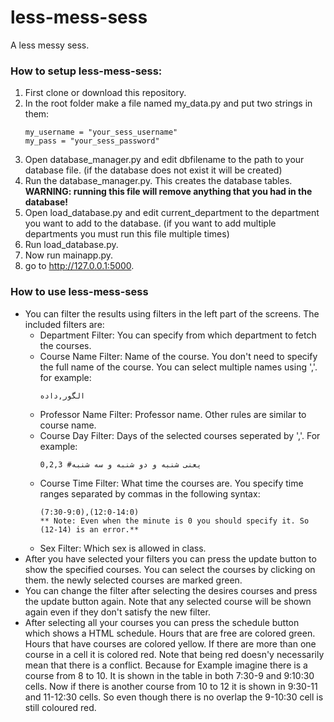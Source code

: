less-mess-sess
==============

A less messy sess.

### How to setup less-mess-sess:


1. First clone or download this repository.
2. In the root folder make a file named my_data.py and put two strings in them:
    ```
    my_username = "your_sess_username"
    my_pass = "your_sess_password"
    ```
3. Open database_manager.py and edit dbfilename to the path to your database file. (if the database does not exist it will be created)
4. Run the database_manager.py. This creates the database tables. **WARNING: running this file will remove anything that you had in the database!**
5. Open load_database.py and edit current_department to the department you want to add to the database. (if you want to add multiple departments you must run this file multiple times)
6. Run load_database.py.
7. Now run mainapp.py.
8. go to http://127.0.0.1:5000.


### How to use less-mess-sess
* You can filter the results using filters in the left part of the screens. The included filters are:
  * Department Filter: You can specify from which department to fetch the courses.
  * Course Name Filter: Name of the course. You don't need to specify the full name of the course. You can select multiple names using ','. for example:
    ```
    الگور,داده
    ```
  * Professor Name Filter: Professor name. Other rules are similar to course name.
  * Course Day Filter: Days of the selected courses seperated by ','. For example:
    ```
    0,2,3 #یعنی شنبه و دو شنبه و سه شنبه
    ```
  * Course Time Filter: What time the courses are. You specify time ranges separated by commas in the following syntax:
    ```
    (7:30-9:0),(12:0-14:0)
    ** Note: Even when the minute is 0 you should specify it. So (12-14) is an error.**
    ```
  * Sex Filter: Which sex is allowed in class.
* After you have selected your filters you can press the update button to show the specified courses. You can select the courses by clicking on them. the newly selected courses are marked green.
* You can change the filter after selecting the desires courses and press the update button again. Note that any selected course will be shown again even if they don't satisfy the new filter.
* After selecting all your courses you can press the schedule button which shows a HTML schedule. Hours that are free are colored green. Hours that have courses are colored yellow. If there are more than one course in a cell it is colored red. Note that being red doesn'y necessarily mean that there is a conflict. Because for Example imagine there is a course from 8 to 10. It is shown in the table in both 7:30-9 and 9:10:30 cells. Now if there is another course from 10 to 12 it is shown in 9:30-11 and 11-12:30 cells. So even though there is no overlap the 9-10:30 cell is still coloured red. 
    
